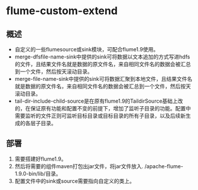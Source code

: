 # flume-custom-extend
## 概述
- 自定义的一些flumesource或sink模块，可配合flume1.9使用。
- merge-dfsfile-name-sink中提供的sink可将数据以文本追加的方式写进hdfs的文件，且结果文件名就是数据的原文件名，来自相同文件名的数据会被汇总到一个文件，然后按天滚动目录。
- merge-file-name-sink中提供的sink可将数据汇聚到本地文件，且结果文件名就是数据的原文件名，来自相同文件名的数据会被汇总到一个文件，然后按天滚动目录。
- tail-dir-include-child-source是在原有flume1.9的TaildirSource基础上改的，在保证原有功能和配置不变的前提下，增加了监听子目录的功能。配置中需要监听的文件正则可监听目标目录或目标目录的所有子目录，以及后续新生成的各层子目录。

## 部署
1. 需要搭建好flume1.9。
2. 然后将需要的组件maven打包出jar文件，将jar文件放入. /apache-flume-1.9.0-bin/lib/目录。
3. 配置文件中的sink或source需要指向自定义的类上。